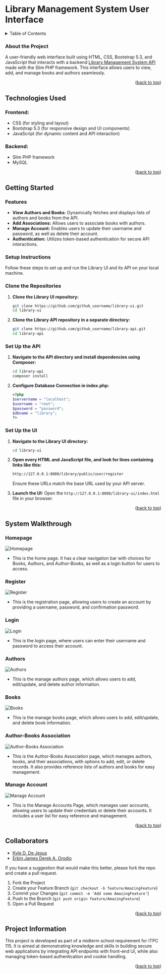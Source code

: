 <h1 id="library-management-ui">Library Management System User Interface</h1>

<!-- TABLE OF CONTENTS -->
<details>
  <summary>Table of Contents</summary>
  <ol>
    <li>
    <a href="#about">About The Project</a>
    </li>
    <li>
    <a href="#tech-used">Technologies Used</a>
    </li>
    <li>
      <a href="#getting-started">Getting Started</a>
      <ul>
        <li><a href="#features">Features</a></li>
        <li><a href="#setup">Setup Instructions</a></li>
      </ul>
    </li>
    <li><a href="#system-walkthrough">System Walkthrough</a>
        <ul>
        <li><a href="#homepage">Homepage</a></li>
        <li><a href="#register">Register</a></li>
        <li><a href="#login">Login</a></li>
        <li><a href="#authors">Authors</a></li>
        <li><a href="#books">Books</a></li>
        <li><a href="#author-books">Author-Books Association</a></li>
        <li><a href="#manage-account">Manage Account</a></li>
      </ul>
    </li>
    <li><a href="#collaborators">Collaborators</a></li>
    <li><a href="#project-information">Project Information</a></li>
  </ol>
</details>

<h3 id="about">About the Project</h3>

A user-friendly web interface built using HTML, CSS, Bootstrap 5.3, and JavaScript that interacts with a backend [Library Management System API](https://github.com/JosephNeilG/library_4a) made with the Slim PHP framework. This interface allows users to view, add, and manage books and authors seamlessly.

<p align="right">(<a href="#library-management-ui">back to top</a>)</p>

<h2 id="tech-used">Technologies Used</h2>

### Frontend:
- CSS (for styling and layout)
- Bootstrap 5.3 (for responsive design and UI components)
- JavaScript (for dynamic content and API interaction)

### Backend:
- Slim PHP framework
- MySQL

<p align="right">(<a href="#library-management-ui">back to top</a>)</p>

## Getting Started

### Features

- **View Authors and Books:** Dynamically fetches and displays lists of authors and books from the API.
- **Add Associations:** Allows users to associate books with authors.
- **Manage Account:** Enables users to update their username and password, as well as delete their account.
- **Authentication:** Utilizes token-based authentication for secure API interactions.

<h3 id="setup">Setup Instructions</h3>
Follow these steps to set up and run the Library UI and its API on your local machine.

### Clone the Repositories

1. **Clone the Library UI repository:**

   ```bash
   git clone https://github.com/github_username/library-ui.git
   cd library-ui
   ```

2. **Clone the Library API repository in a separate directory:**

    ```bash
    git clone https://github.com/github_username/library-api.git
    cd library-api
    ```

### Set Up the API

1. **Navigate to the API directory and install dependencies using Composer:**

    ```bash
    cd library-api
    composer install
    ```

2. **Configure Database Connection in index.php:**

    ```php
   <?php
   $servername = "localhost";
   $username = "root";
   $password = "password";
   $dbname = "library";
   ?>
   ```

### Set Up the UI

1. **Navigate to the Library UI directory:**

    ```bash
    cd library-ui
    ```

2. **Open every HTML and JavaScript file, and look for lines containing links like this:**

    ```bash
    http://127.0.0.1:8080/library/public/user/register
    ```

    Ensure these URLs match the base URL used by your API server.

3. **Launch the UI:**
Open the `http://127.0.0.1:8080/library-ui/index.html` file in your browser.

<p align="right">(<a href="#library-management-ui">back to top</a>)</p>

## System Walkthrough

<h3 id="homepage">Homepage</h3>

![Homepage](https://github.com/JosephNeilG/library-ui/blob/53f32a1015a77d1f66399daa3cb9ac5bbd096ee9/img/Home%20page.png)

- This is the home page. It has a clear navigation bar with choices for Books, Authors, and Author-Books, as well as a login button for users to access.

<h3 id="register">Register</h3>

![Register](https://github.com/JosephNeilG/library-ui/blob/f668f81cad0a97c8b71a2f80cabf821daba99f3a/img/Register.png)

- This is the registration page, allowing users to create an account by providing a username, password, and confirmation password.

<h3 id="login">Login</h3>

![Login](https://github.com/JosephNeilG/library-ui/blob/4590e189ef7c35a845ff7c560589d689900cdc28/img/Authenticate%20or%20Login.png)

- This is the login page, where users can enter their username and password to access their account.

<h3 id="authors">Authors</h3>

![Authors](https://github.com/JosephNeilG/library-ui/blob/2bdbfa7427904e0546d6f88815c311f9f4458e48/img/Authors.png)

- This is the manage authors page, which allows users to add, edit/update, and delete author information.

<h3 id="books">Books</h3>

![Books](https://github.com/JosephNeilG/library-ui/blob/2bdbfa7427904e0546d6f88815c311f9f4458e48/img/Books.png)

- This is the manage books page, which allows users to add, edit/update, and delete book information.

<h3 id="author-books">Author-Books Association</h3>

![Author-Books Association](https://github.com/JosephNeilG/library-ui/blob/6009da22a107702c243c0fe871e284dc43bfab8d/img/Author-books.png)

- This is the Author-Books Association page, which manages authors, books, and their associations, with options to add, edit, or delete records. It also provides reference lists of authors and books for easy management.

<h3 id="manage-account">Manage Account</h3>

![Manage Account](https://github.com/JosephNeilG/library-ui/blob/73349065f1972887f2d225cf678ee6394526ef10/img/Manage-accounts.png)

- This is the Manage Accounts Page, which manages user accounts, allowing users to update their credentials or delete their accounts. It includes a user list for easy reference and management.

<p align="right">(<a href="#library-management-ui">back to top</a>)</p>

<h2 id="collaborators">Collaborators</h2>

- [Kyle D. De Jesus](https://github.com/KyleDDJ)
- [Erbin James Derek A. Orodio](https://github.com/ErbinJames)

If you have a suggestion that would make this better, please fork the repo and create a pull request.

1. Fork the Project
2. Create your Feature Branch (`git checkout -b feature/AmazingFeature`)
3. Commit your Changes (`git commit -m 'Add some AmazingFeature'`)
4. Push to the Branch (`git push origin feature/AmazingFeature`)
5. Open a Pull Request

<p align="right">(<a href="#library-management-ui">back to top</a>)</p>

## Project Information

This project is developed as part of a midterm school requirement for ITPC 115. It is aimed at demonstrating knowledge and skills in building secure web applications by integrating API endpoints with front-end UI, while also managing token-based authentication and cookie handling.

<p align="right">(<a href="#library-management-ui">back to top</a>)</p>
